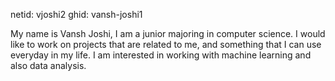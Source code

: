 netid: vjoshi2
ghid: vansh-joshi1

My name is Vansh Joshi, I am a junior majoring in computer science. I would like to work on projects that are
related to me, and something that I can use everyday in my life. I am interested in working with machine learning and also data analysis.